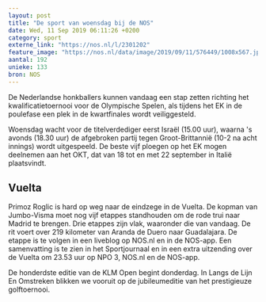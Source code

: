 ```yaml
---
layout: post
title: "De sport van woensdag bij de NOS"
date: Wed, 11 Sep 2019 06:11:26 +0200
category: sport
externe_link: "https://nos.nl/l/2301202"
feature_image: "https://nos.nl/data/image/2019/09/11/576449/1008x567.jpg"
aantal: 192
unieke: 133
bron: NOS
---
```


<p>De Nederlandse honkballers kunnen vandaag een stap zetten richting het kwalificatietoernooi voor de Olympische Spelen, als tijdens het EK in de poulefase een plek in de kwartfinales wordt veiliggesteld.</p>
<p>Woensdag wacht voor de titelverdediger eerst Israël (15.00 uur), waarna 's avonds (18.30 uur) de afgebroken partij tegen Groot-Brittannië (10-2 na acht innings) wordt uitgespeeld. De beste vijf ploegen op het EK mogen deelnemen aan het OKT, dat van 18 tot en met 22 september in Italië plaatsvindt.</p>
<h2>Vuelta</h2>
<p>Primoz Roglic is hard op weg naar de eindzege in de Vuelta. De kopman van Jumbo-Visma moet nog vijf etappes standhouden om de rode trui naar Madrid te brengen. Drie etappes zijn vlak, waaronder die van vandaag. De rit voert over 219 kilometer van Aranda de Duero naar Guadalajara. De etappe is te volgen in een liveblog op NOS.nl en in de NOS-app. Een samenvatting is te zien in het Sportjournaal en in een extra uitzending over de Vuelta om 23.53 uur op NPO 3, NOS.nl en de NOS-app.</p>
<p>De honderdste editie van de KLM Open begint donderdag. In Langs de Lijn En Omstreken blikken we vooruit op de jubileumeditie van het prestigieuze golftoernooi.</p>

